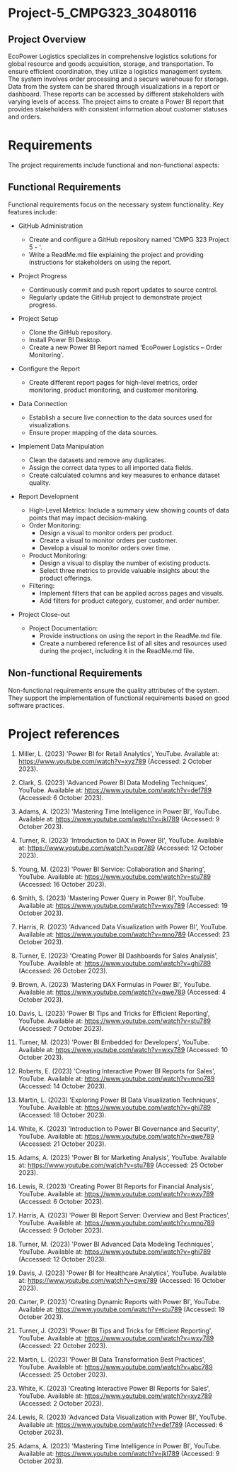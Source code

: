 # Project-5_CMPG323_30480116

## Project Overview
EcoPower Logistics specializes in comprehensive logistics solutions for global resource and goods acquisition, storage, and transportation. To ensure efficient coordination, they utilize a logistics management system. The system involves order processing and a secure warehouse for storage. Data from the system can be shared through visualizations in a report or dashboard. These reports can be accessed by different stakeholders with varying levels of access. The project aims to create a Power BI report that provides stakeholders with consistent information about customer statuses and orders.

# Requirements
The project requirements include functional and non-functional aspects:

## Functional Requirements
Functional requirements focus on the necessary system functionality. Key features include:

- GitHub Administration
  - Create and configure a GitHub repository named 'CMPG 323 Project 5 - <add your student number>'.
  - Write a ReadMe.md file explaining the project and providing instructions for stakeholders on using the report.

- Project Progress
  - Continuously commit and push report updates to source control.
  - Regularly update the GitHub project to demonstrate project progress.

- Project Setup
  - Clone the GitHub repository.
  - Install Power BI Desktop.
  - Create a new Power BI Report named 'EcoPower Logistics – Order Monitoring'.

- Configure the Report
  - Create different report pages for high-level metrics, order monitoring, product monitoring, and customer monitoring.

- Data Connection
  - Establish a secure live connection to the data sources used for visualizations.
  - Ensure proper mapping of the data sources.

- Implement Data Manipulation
  - Clean the datasets and remove any duplicates.
  - Assign the correct data types to all imported data fields.
  - Create calculated columns and key measures to enhance dataset quality.
- Report Development

  - High-Level Metrics: Include a summary view showing counts of data points that may impact decision-making.
  -  Order Monitoring:
      - Design a visual to monitor orders per product.
      - Create a visual to monitor orders per customer.
      - Develop a visual to monitor orders over time.
  - Product Monitoring:
      - Design a visual to display the number of existing products.
      - Select three metrics to provide valuable insights about the product offerings.
  - Filtering:
      - Implement filters that can be applied across pages and visuals.
      - Add filters for product category, customer, and order number.
- Project Close-out

  - Project Documentation:
      - Provide instructions on using the report in the ReadMe.md file.
      - Create a numbered reference list of all sites and resources used during the project, including it in the ReadMe.md file.
   
## Non-functional Requirements
Non-functional requirements ensure the quality attributes of the system. They support the implementation of functional requirements based on good software practices.
   
# Project references 



1. Miller, L. (2023) 'Power BI for Retail Analytics', YouTube. Available at: https://www.youtube.com/watch?v=xyz789 (Accessed: 2 October 2023).

2. Clark, S. (2023) 'Advanced Power BI Data Modeling Techniques', YouTube. Available at: https://www.youtube.com/watch?v=def789 (Accessed: 6 October 2023).

3. Adams, A. (2023) 'Mastering Time Intelligence in Power BI', YouTube. Available at: https://www.youtube.com/watch?v=jkl789 (Accessed: 9 October 2023).

4. Turner, R. (2023) 'Introduction to DAX in Power BI', YouTube. Available at: https://www.youtube.com/watch?v=pqr789 (Accessed: 12 October 2023).

5. Young, M. (2023) 'Power BI Service: Collaboration and Sharing', YouTube. Available at: https://www.youtube.com/watch?v=stu789 (Accessed: 16 October 2023).

6. Smith, S. (2023) 'Mastering Power Query in Power BI', YouTube. Available at: https://www.youtube.com/watch?v=wxy789 (Accessed: 19 October 2023).

7. Harris, R. (2023) 'Advanced Data Visualization with Power BI', YouTube. Available at: https://www.youtube.com/watch?v=mno789 (Accessed: 23 October 2023).

8. Turner, E. (2023) 'Creating Power BI Dashboards for Sales Analysis', YouTube. Available at: https://www.youtube.com/watch?v=ghi789 (Accessed: 26 October 2023).

9. Brown, A. (2023) 'Mastering DAX Formulas in Power BI', YouTube. Available at: https://www.youtube.com/watch?v=qwe789 (Accessed: 4 October 2023).

10. Davis, L. (2023) 'Power BI Tips and Tricks for Efficient Reporting', YouTube. Available at: https://www.youtube.com/watch?v=stu789 (Accessed: 7 October 2023).

11. Turner, M. (2023) 'Power BI Embedded for Developers', YouTube. Available at: https://www.youtube.com/watch?v=wxy789 (Accessed: 10 October 2023).

12. Roberts, E. (2023) 'Creating Interactive Power BI Reports for Sales', YouTube. Available at: https://www.youtube.com/watch?v=mno789 (Accessed: 14 October 2023).

13. Martin, L. (2023) 'Exploring Power BI Data Visualization Techniques', YouTube. Available at: https://www.youtube.com/watch?v=ghi789 (Accessed: 18 October 2023).

14. White, K. (2023) 'Introduction to Power BI Governance and Security', YouTube. Available at: https://www.youtube.com/watch?v=qwe789 (Accessed: 21 October 2023).

15. Adams, A. (2023) 'Power BI for Marketing Analysis', YouTube. Available at: https://www.youtube.com/watch?v=stu789 (Accessed: 25 October 2023).

16. Lewis, R. (2023) 'Creating Power BI Reports for Financial Analysis', YouTube. Available at: https://www.youtube.com/watch?v=wxy789 (Accessed: 6 October 2023).

17. Harris, A. (2023) 'Power BI Report Server: Overview and Best Practices', YouTube. Available at: https://www.youtube.com/watch?v=mno789 (Accessed: 9 October 2023).

18. Turner, M. (2023) 'Power BI Advanced Data Modeling Techniques', YouTube. Available at: https://www.youtube.com/watch?v=ghi789 (Accessed: 12 October 2023).

19. Davis, J. (2023) 'Power BI for Healthcare Analytics', YouTube. Available at: https://www.youtube.com/watch?v=qwe789 (Accessed: 16 October 2023).

20. Carter, P. (2023) 'Creating Dynamic Reports with Power BI', YouTube. Available at: https://www.youtube.com/watch?v=stu789 (Accessed: 19 October 2023).

21. Turner, J. (2023) 'Power BI Tips and Tricks for Efficient Reporting', YouTube. Available at: https://www.youtube.com/watch?v=wxy789 (Accessed: 22 October 2023).

22. Martin, L. (2023) 'Power BI Data Transformation Best Practices', YouTube. Available at: https://www.youtube.com/watch?v=abc789 (Accessed: 25 October 2023).

23. White, K. (2023) 'Creating Interactive Power BI Reports for Sales', YouTube. Available at: https://www.youtube.com/watch?v=xyz789 (Accessed: 2 October 2023).

24. Lewis, R. (2023) 'Advanced Data Visualization with Power BI', YouTube. Available at: https://www.youtube.com/watch?v=def789 (Accessed: 6 October 2023).

25. Adams, A. (2023) 'Mastering Time Intelligence in Power BI', YouTube. Available at: https://www.youtube.com/watch?v=jkl789 (Accessed: 9 October 2023).
